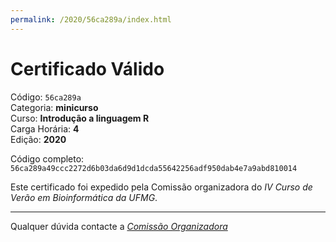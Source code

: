 ```yaml
---
permalink: /2020/56ca289a/index.html
---
```


# Certificado Válido

Código: `56ca289a`<br>
Categoria: **minicurso**<br>
Curso: **Introdução a linguagem R**<br>
Carga Horária: **4**<br>
Edição: **2020**<br>


Código completo: `56ca289a49ccc2272d6b03da6d9d1dcda55642256adf950dab4e7a9abd810014`


Este certificado foi expedido pela Comissão organizadora do *IV Curso de Verão em Bioinformática da UFMG*.

----

Qualquer dúvida contacte a [_Comissão Organizadora_](<mailto:cursobioinfoufmg@gmail.com$subject=[Certificados]>)

